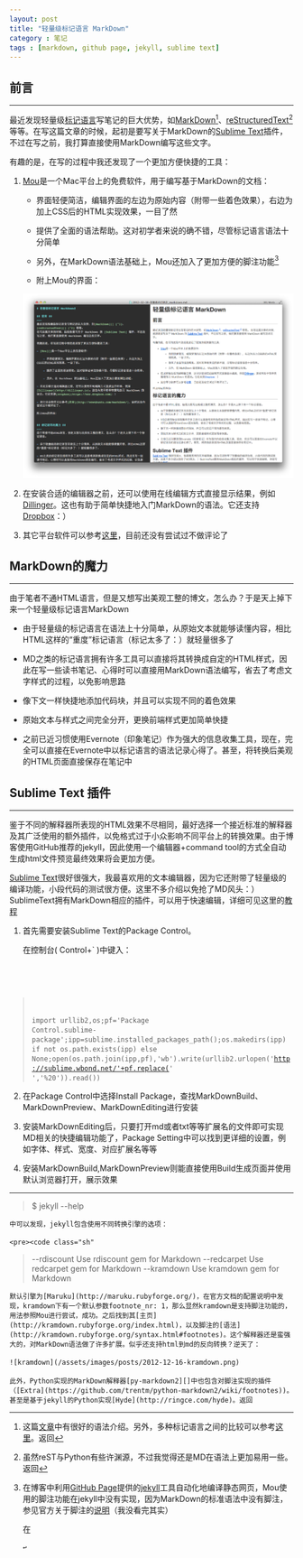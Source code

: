 ```yaml
---
layout: post
title: "轻量级标记语言 MarkDown"
category : 笔记
tags : [markdown, github page, jekyll, sublime text]
---
```


## 前言 ##
---
最近发现轻量级[标记语言]写笔记的巨大优势，如[MarkDown][][^1]、[reStructuredText][][^2]等等。在写这篇文章的时候，起初是要写关于MarkDown的[Sublime Text]插件，不过在写之前，我打算直接使用MarkDown编写这些文字。

有趣的是，在写的过程中我还发现了一个更加方便快捷的工具：

1. [Mou][]是一个Mac平台上的免费软件，用于编写基于MarkDown的文档：

	- 界面轻便简洁，编辑界面的左边为原始内容（附带一些着色效果），右边为加上CSS后的HTML实现效果，一目了然

	- 提供了全面的语法帮助。这对初学者来说的确不错，尽管标记语言语法十分简单

	- 另外，在MarkDown语法基础上，Mou还加入了更加方便的脚注功能[^3]

	- 附上Mou的界面：

	![Mou-screenshot](/assets/images/posts/2012-12-15-Mou.png)

2. 在安装合适的编辑器之前，还可以使用在线编辑方式直接显示结果，例如[Dillinger][]。这也有助于简单快捷地入门MarkDown的语法。它还支持[Dropbox][]：）

3. 其它平台软件可以参考[这里](http://wowubuntu.com/markdown/)，目前还没有尝试过不做评论了


## MarkDown的魔力 ##
---
由于笔者不通HTML语言，但是又想写出美观工整的博文，怎么办？于是天上掉下来一个轻量级标记语言MarkDown

- 由于轻量级的标记语言在语法上十分简单，从原始文本就能够读懂内容，相比HTML这样的“重度”标记语言（标记太多了：）就轻量很多了

- MD之类的标记语言拥有许多工具可以直接将其转换成自定的HTML样式，因此在写一些读书笔记、心得时可以直接用MarkDown语法编写，省去了考虑文字样式的过程，以免影响思路

- 像下文一样快捷地添加代码块，并且可以实现不同的着色效果

- 原始文本与样式之间完全分开，更换前端样式更加简单快捷

- 之前已近习惯使用Evernote（印象笔记）作为强大的信息收集工具，现在，完全可以直接在Evernote中以标记语言的语法记录心得了。甚至，将转换后美观的HTML页面直接保存在笔记中

## Sublime Text 插件
---
鉴于不同的解释器所表现的HTML效果不尽相同，最好选择一个接近标准的解释器及其广泛使用的额外插件，以免格式过于小众影响不同平台上的转换效果。由于博客使用GitHub推荐的jekyll，因此使用一个编辑器+command tool的方式全自动生成html文件预览最终效果将会更加方便。

[Sublime Text]很好很强大，我最喜欢用的文本编辑器，因为它还附带了轻量级的编译功能，小段代码的测试很方便。这里不多介绍以免抢了MD风头：）SublimeText拥有MarkDown相应的插件，可以用于快速编辑，详细可见这里的[教程](http://lucifr.com/2012/07/12/markdownediting-for-sublime-text-2/)

1. 首先需要安装Sublime Text的Package Control。

	在控制台( Control+` )中键入：

	<pre><code class="python"
>import urllib2,os;pf='Package Control.sublime-package';ipp=sublime.installed_packages_path();os.makedirs(ipp) if not os.path.exists(ipp) else None;open(os.path.join(ipp,pf),'wb').write(urllib2.urlopen('http://sublime.wbond.net/'+pf.replace(' ','%20')).read())
</code></pre>

2. 在Package Control中选择Install Package，查找MarkDownBuild、MarkDownPreview、MarkDownEditing进行安装

3. 安装MarkDownEditing后，只要打开md或者txt等等扩展名的文件即可实现MD相关的快捷编辑功能了，Package Setting中可以找到更详细的设置，例如字体、样式、宽度、对应扩展名等等

4. 安装MarkDownBuild,MarkDownPreview则能直接使用Build生成页面并使用默认浏览器打开，展示效果

---

[^1]: 这篇[文章](http://wowubuntu.com/markdown/)中有很好的语法介绍。另外，多种标记语言之间的比较可以参考[这里](http://www.worldhello.net/gotgithub/appendix/markups.html)。返回

[^2]: 虽然reST与Python有些许渊源，不过我觉得还是MD在语法上更加易用一些。返回

[^3]: 在博客中利用[GitHub Page][]提供的[jekyll][]工具自动化地编译静态网页，Mou使用的脚注功能在jekyll中没有实现，因为MarkDown的标准语法中没有脚注，参见官方关于脚注的[说明](http://daringfireball.net/2005/07/footnotes#fn1-2005-07-20)（我没看完其实）
	
	在

	<pre><code class="sh"
>$ jekyll --help
</code></pre>

	中可以发现，jekyll包含使用不同转换引擎的选项：

	<pre><code class="sh"
>--rdiscount                  Use rdiscount gem for Markdown
--redcarpet                  Use redcarpet gem for Markdown
--kramdown                   Use kramdown gem for Markdown
</code></pre>

	默认引擎为[Maruku](http://maruku.rubyforge.org/)，在官方文档的配置说明中发现，kramdown下有一个默认参数footnote_nr: 1，那么显然kramdown是支持脚注功能的，用法参照Mou进行尝试，成功。之后找到其[主页](http://kramdown.rubyforge.org/index.html)，以及脚注的[语法](http://kramdown.rubyforge.org/syntax.html#footnotes)。这个解释器还是蛮强大的，对MarkDown语法做了许多扩展。似乎还支持html到md的反向转换？逆天了：

	![kramdown](/assets/images/posts/2012-12-16-kramdown.png)

	此外，Python实现的MarkDown解释器[py-markdown2][]中也包含对脚注实现的插件（[Extra](https://github.com/trentm/python-markdown2/wiki/footnotes))。
	甚至是基于jekyll的Python实现[Hyde](http://ringce.com/hyde)。返回

[标记语言]: http://zh.wikipedia.org/wiki/标记语言
[Sublime Text]: http://www.sublimetext.com/
[MarkDown]: http://zh.wikipedia.org/wiki/Markdown
[reStructuredText]: http://docutils.sourceforge.net/rst.html
[Mou]: http://mouapp.com
[Dillinger]: http://dillinger.io
[Dropbox]: https://www.dropbox.com
[GitHub Page]: http://pages.github.com
[jekyll]: https://github.com/mojombo/jekyll
[py-markdown2]: https://github.com/trentm/python-markdown2